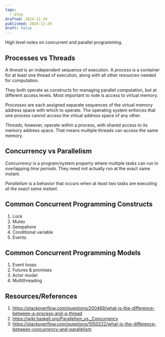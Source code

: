 ```yaml
---
tags:
  - blog
drafted: 2024-11-29
published: 2024-11-29
draft: false
---
```


High level notes on concurrent and parallel programming.
## Processes vs Threads

A _thread_ is an independent sequence of execution. A _process_ is a container for at least one thread of execution, along with all other resources needed for computation. 

They both operate as constructs for managing parallel computation, but at different access levels. Most important to note is access to virtual memory.

_Processes_ are each assigned separate sequences of the virtual memory address space with which to operate. The operating system enforces that one process cannot access the virtual address space of any other. 

_Threads,_ however, operate _within_ a process, with shared access to its memory address space. That means multiple threads can access the same memory.

## Concurrency vs Parallelism

_Concurrency_ is a program/system property where multiple tasks can run in overlapping _time periods_. They need not actually run at the exact same instant.

_Parallelism_ is a behavior that occurs when at least two tasks are executing _at the exact same instant._ 

## Common Concurrent Programming Constructs

1. Lock
2. Mutex
3. Sempahore
4. Conditional variable
5. Events

## Common Concurrent Programming Models

1. Event loops
2. Futures & promises
3. Actor model
4. Multithreading

## Resources/References

1. <https://stackoverflow.com/questions/200469/what-is-the-difference-between-a-process-and-a-thread>
2. <https://wiki.haskell.org/Parallelism_vs._Concurrency>
3. <https://stackoverflow.com/questions/1050222/what-is-the-difference-between-concurrency-and-parallelism>